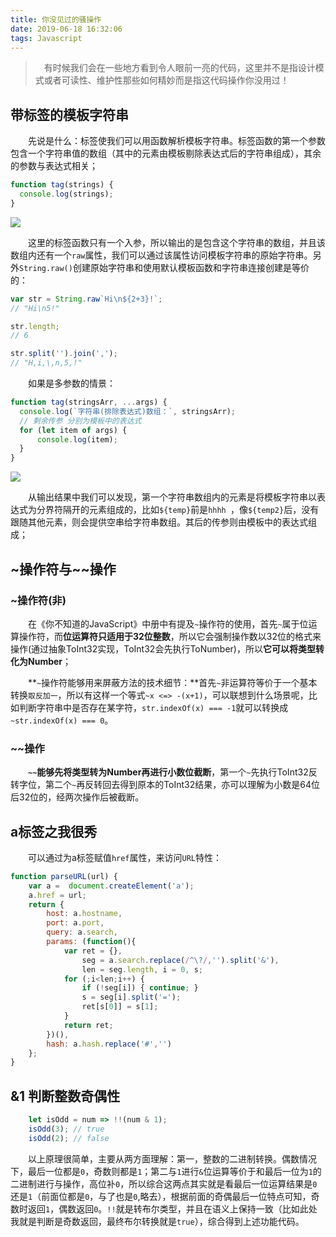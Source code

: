 ```yaml
---
title: 你没见过的骚操作
date: 2019-06-18 16:32:06
tags: Javascript
---
```


> &emsp;有时候我们会在一些地方看到令人眼前一亮的代码，这里并不是指设计模式或者可读性、维护性那些如何精妙而是指这代码操作你没用过！

<escape><!-- more --></escape>

## 带标签的模板字符串

&emsp;&emsp;先说是什么：标签使我们可以用函数解析模板字符串。标签函数的第一个参数包含一个字符串值的数组（其中的元素由模板剔除表达式后的字符串组成），其余的参数与表达式相关；

```javascript
function tag(strings) {
  console.log(strings);
}
```

![](tag.jpg)

&emsp;&emsp;这里的标签函数只有一个入参，所以输出的是包含这个字符串的数组，并且该数组内还有一个`raw`属性，我们可以通过该属性访问模板字符串的原始字符串。另外`String.raw()`创建原始字符串和使用默认模板函数和字符串连接创建是等价的：

```javascript
var str = String.raw`Hi\n${2+3}!`;
// "Hi\n5!"

str.length;
// 6

str.split('').join(',');
// "H,i,\,n,5,!"
```

&emsp;&emsp;如果是多参数的情景：

```javascript
function tag(stringsArr, ...args) {
  console.log(`字符串(排除表达式)数组：`, stringsArr);
  // 剩余传参 分别为模板中的表达式
  for (let item of args) {
      console.log(item);
  }
}
```

![](multiTag.jpg)

&emsp;&emsp;从输出结果中我们可以发现，第一个字符串数组内的元素是将模板字符串以表达式为分界符隔开的元素组成的，比如`${temp}`前是`hhhh `，像`${temp2}`后，没有跟随其他元素，则会提供空串给字符串数组。其后的传参则由模板中的表达式组成；

## ~操作符与~~操作

### ~操作符(非)

&emsp;&emsp;在《你不知道的JavaScript》中册中有提及`~`操作符的使用，首先`~`属于位运算操作符，而**位运算符只适用于32位整数**，所以它会强制操作数以32位的格式来操作(通过抽象ToInt32实现，ToInt32会先执行ToNumber)，所以**它可以将类型转化为Number**；

&emsp;&emsp;**`~`操作符能够用来屏蔽方法的技术细节：**首先`~`非运算符等价于一个基本转换`取反加一`，所以有这样一个等式`~x <=> -(x+1)`，可以联想到什么场景呢，比如判断字符串中是否存在某字符，`str.indexOf(x) === -1`就可以转换成`~str.indexOf(x) === 0`。

### ~~操作

&emsp;&emsp;**`~~`能够先将类型转为Number再进行小数位截断**，第一个`~`先执行ToInt32反转字位，第二个`~`再反转回去得到原本的ToInt32结果，亦可以理解为小数是64位后32位的，经两次操作后被截断。

## a标签之我很秀

&emsp;&emsp;可以通过为a标签赋值`href`属性，来访问`URL`特性：

```javascript
function parseURL(url) {
    var a =  document.createElement('a');
    a.href = url;
    return {
        host: a.hostname,
        port: a.port,
        query: a.search,
        params: (function(){
            var ret = {},
                seg = a.search.replace(/^\?/,'').split('&'),
                len = seg.length, i = 0, s;
            for (;i<len;i++) {
                if (!seg[i]) { continue; }
                s = seg[i].split('=');
                ret[s[0]] = s[1];
            }
            return ret;
        })(),
        hash: a.hash.replace('#','')
    };
}
```

## &1 判断整数奇偶性

```javascript
    let isOdd = num => !!(num & 1);
    isOdd(3); // true
    isOdd(2); // false
```

&emsp;&emsp;以上原理很简单，主要从两方面理解：第一，整数的二进制转换。偶数情况下，最后一位都是`0`，奇数则都是`1`；第二与`1`进行`&`位运算等价于和最后一位为`1`的二进制进行与操作，高位补`0`，所以综合这两点其实就是看最后一位运算结果是`0`还是`1`（前面位都是`0`，与了也是`0`,略去），根据前面的奇偶最后一位特点可知，奇数时返回`1`，偶数返回`0`。`!!`就是转布尔类型，并且在语义上保持一致（比如此处我就是判断是奇数返回，最终布尔转换就是`true`），综合得到上述功能代码。
